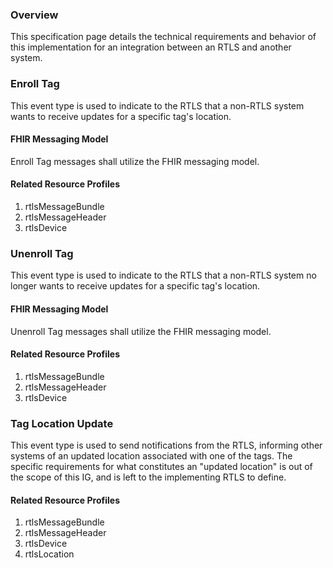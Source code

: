 ### Overview
This specification page details the technical requirements and behavior of this implementation for an integration between an RTLS and another system. 

### Enroll Tag
This event type is used to indicate to the RTLS that a non-RTLS system wants to receive updates for a specific tag's location. 

#### FHIR Messaging Model
Enroll Tag messages shall utilize the FHIR messaging model.

#### Related Resource Profiles
1. rtlsMessageBundle
2. rtlsMessageHeader
3. rtlsDevice

### Unenroll Tag
This event type is used to indicate to the RTLS that a non-RTLS system no longer wants to receive updates for a specific tag's location. 

#### FHIR Messaging Model
Unenroll Tag messages shall utilize the FHIR messaging model.

#### Related Resource Profiles
1. rtlsMessageBundle
2. rtlsMessageHeader
3. rtlsDevice

### Tag Location Update
This event type is used to send notifications from the RTLS, informing other systems of an updated location associated with one of the tags. The specific requirements for what constitutes an "updated location" is out of the scope of this IG, and is left to the implementing RTLS to define.

#### Related Resource Profiles
1. rtlsMessageBundle
2. rtlsMessageHeader
3. rtlsDevice
4. rtlsLocation